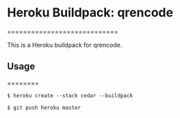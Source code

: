 # Heroku Buildpack: qrencode
============================

This is a Heroku buildpack for qrencode.

## Usage
========

```
$ heroku create --stack cedar --buildpack

$ git push heroku master

```